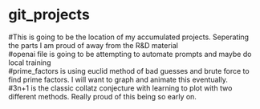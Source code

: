 # git_projects
#This is going to be the location of my accumulated projects. Seperating the parts I am proud of away from the R&D material  
#openai file is going to be attempting to automate prompts and maybe do local training  
#prime_factors is using euclid method of bad guesses and brute force to find prime factors. I will want to graph and animate this eventually.  
#3n+1 is the classic collatz conjecture with learning to plot with two different methods. Really proud of this being so early on.  

